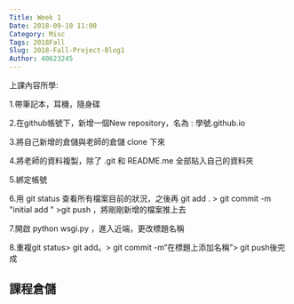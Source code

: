 ```yaml
---
Title: Week 1
Date: 2018-09-10 11:00
Category: Misc
Tags: 2018Fall
Slug: 2018-Fall-Project-Blog1
Author: 40623245
---
```

上課內容所學:

1.帶筆記本，耳機，隨身碟

2.在github帳號下，新增一個New repository，名為 : 學號.github.io

3.將自己新增的倉儲與老師的倉儲 clone 下來

4.將老師的資料複製，除了 .git 和 README.me  全部貼入自己的資料夾

5.綁定帳號

6.用 git status 查看所有檔案目前的狀況，之後再  git add . > git commit -m "initial add " >git push ，將剛剛新增的檔案推上去

7.開啟 python wsgi.py ，進入近端，更改標題名稱

8.重複git status> git add。> git commit -m“在標題上添加名稱”> git push後完成　　　

<!-- PELICAN_END_SUMMARY -->

課程倉儲
----

　



